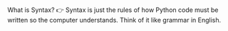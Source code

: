  What is Syntax?
 👉 Syntax is just the rules of how Python code must be written so the computer understands.
Think of it like grammar in English.